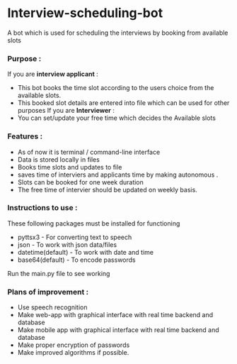 # Interview-scheduling-bot
A bot which is used for scheduling the interviews by booking from available slots 

### Purpose : 
If you are **interview applicant** : 
  * This bot books the time slot according to the users choice from the available slots.
  * This booked slot details are entered into file which can be used for other purposes
If you are **Interviewer** :
  * You can set/update your free time which decides the Available slots 

### Features :
* As of now it is terminal / command-line interface
* Data is stored locally in files 
* Books time slots and updates to file 
* saves time of interviers and applicants time by making autonomous .
* Slots can be booked for one week duration
* The free time of intervier should be updated on weekly basis.

### Instructions to use :
These following packages must be installed for functioning 
* pyttsx3 - For converting text to speech
* json - To work with json data/files
* datetime(default) - To work with date and time
* base64(default) - To encode passwords 

Run the main.py file to see working

### Plans of improvement :
* Use speech recognition
* Make web-app with graphical interface with real time backend and database
* Make mobile app with graphical interface with real time backend and database
* Make proper encryption of passwords
* Make improved algorithms if possible.
